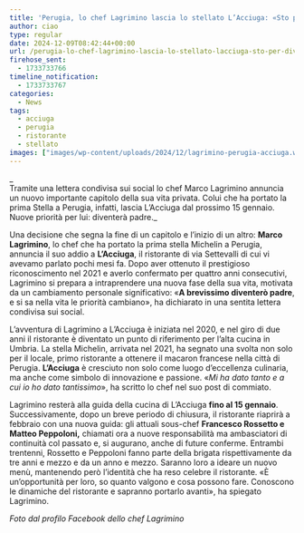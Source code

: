 ```yaml
---
title: 'Perugia, lo chef Lagrimino lascia lo stellato L’Acciuga: «Sto per diventare padre»'
author: ciao
type: regular
date: 2024-12-09T08:42:44+00:00
url: /perugia-lo-chef-lagrimino-lascia-lo-stellato-lacciuga-sto-per-diventare-padre/
firehose_sent:
  - 1733733766
timeline_notification:
  - 1733733767
categories:
  - News
tags:
  - acciuga
  - perugia
  - ristorante
  - stellato
images: ["images/wp-content/uploads/2024/12/lagrimino-perugia-acciuga.webp"]
---
```

_  
Tramite una lettera condivisa sui social lo chef Marco Lagrimino annuncia un nuovo importante capitolo della sua vita privata. Colui che ha portato la prima Stella a Perugia, infatti, lascia L’Acciuga dal prossimo 15 gennaio. Nuove priorità per lui: diventerà padre._

Una decisione che segna la fine di un capitolo e l’inizio di un altro: **Marco Lagrimino**, lo chef che ha portato la prima stella Michelin a Perugia, annuncia il suo addio a **L’Acciuga**, il ristorante di via Settevalli di cui vi avevamo parlato pochi mesi fa. Dopo aver ottenuto il prestigioso riconoscimento nel 2021 e averlo confermato per quattro anni consecutivi, Lagrimino si prepara a intraprendere una nuova fase della sua vita, motivata da un cambiamento personale significativo: «**A brevissimo diventerò padre**, e si sa nella vita le priorità cambiano», ha dichiarato in una sentita lettera condivisa sui social.

L’avventura di Lagrimino a L’Acciuga è iniziata nel 2020, e nel giro di due anni il ristorante è diventato un punto di riferimento per l’alta cucina in Umbria. La stella Michelin, arrivata nel 2021, ha segnato una svolta non solo per il locale, primo ristorante a ottenere il macaron francese nella città di Perugia. **L’Acciuga** è cresciuto non solo come luogo d’eccellenza culinaria, ma anche come simbolo di innovazione e passione. «_Mi ha dato tanto e a cui io ho dato tantissimo_», ha scritto lo chef nel suo post di commiato.

Lagrimino resterà alla guida della cucina di L’Acciuga **fino al 15 gennaio**. Successivamente, dopo un breve periodo di chiusura, il ristorante riaprirà a febbraio con una nuova guida: gli attuali sous-chef **Francesco Rossetto e Matteo Peppoloni,** chiamati ora a nuove responsabilità ma ambasciatori di continuità col passato e, si augurano, anche di future conferme. Entrambi trentenni, Rossetto e Peppoloni fanno parte della brigata rispettivamente da tre anni e mezzo e da un anno e mezzo. Saranno loro a ideare un nuovo menù, mantenendo però l’identità che ha reso celebre il ristorante. «È un’opportunità per loro, so quanto valgono e cosa possono fare. Conoscono le dinamiche del ristorante e sapranno portarlo avanti», ha spiegato Lagrimino.

_Foto dal profilo Facebook dello chef Lagrimino_